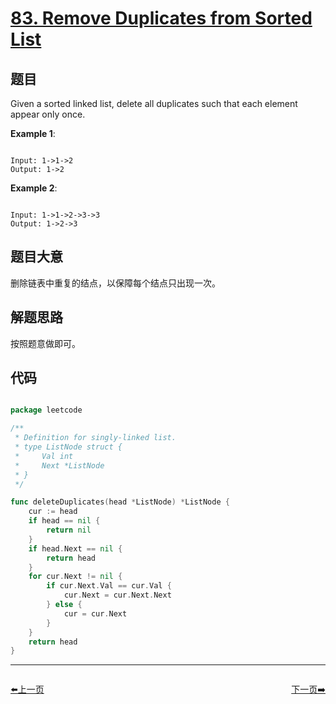 # [83. Remove Duplicates from Sorted List](https://leetcode.com/problems/remove-duplicates-from-sorted-list/)

## 题目

Given a sorted linked list, delete all duplicates such that each element appear only once.

**Example 1**:

```

Input: 1->1->2
Output: 1->2

```

**Example 2**:

```

Input: 1->1->2->3->3
Output: 1->2->3

```

## 题目大意

删除链表中重复的结点，以保障每个结点只出现一次。


## 解题思路

按照题意做即可。

## 代码

```go

package leetcode

/**
 * Definition for singly-linked list.
 * type ListNode struct {
 *     Val int
 *     Next *ListNode
 * }
 */

func deleteDuplicates(head *ListNode) *ListNode {
	cur := head
	if head == nil {
		return nil
	}
	if head.Next == nil {
		return head
	}
	for cur.Next != nil {
		if cur.Next.Val == cur.Val {
			cur.Next = cur.Next.Next
		} else {
			cur = cur.Next
		}
	}
	return head
}

```


----------------------------------------------
<div style="display: flex;justify-content: space-between;align-items: center;">
<p><a href="https://books.halfrost.com/leetcode/ChapterFour/0082.Remove-Duplicates-from-Sorted-List-II/">⬅️上一页</a></p>
<p><a href="https://books.halfrost.com/leetcode/ChapterFour/0084.Largest-Rectangle-in-Histogram/">下一页➡️</a></p>
</div>
